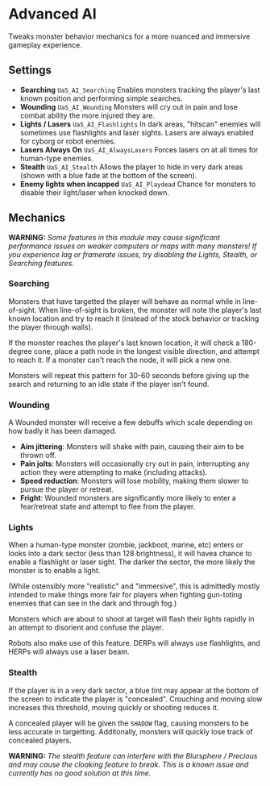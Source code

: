 # Advanced AI

Tweaks monster behavior mechanics for a more nuanced and immersive gameplay experience.

## Settings

* **Searching** `UaS_AI_Searching` Enables monsters tracking the player's last known position and performing simple searches.
* **Wounding** `UaS_AI_Wounding` Monsters will cry out in pain and lose combat ability the more injured they are.
* **Lights / Lasers** `UaS_AI_Flashlights` In dark areas, "hitscan" enemies will sometimes use flashlights and laser sights. Lasers are always enabled for cyborg or robot enemies.
* **Lasers Always On** `UaS_AI_AlwaysLasers` Forces lasers on at all times for human-type enemies.
* **Stealth** `UaS_AI_Stealth` Allows the player to hide in very dark areas (shown with a blue fade at the bottom of the screen).
* **Enemy lights when incapped** `UaS_AI_Playdead` Chance for monsters to disable their light/laser when knocked down.

## Mechanics

**WARNING:** *Some features in this module may cause significant performance issues on weaker computers or maps with many monsters! If you experience lag or framerate issues, try disabling the Lights, Stealth, or Searching features.*

### Searching

Monsters that have targetted the player will behave as normal while in line-of-sight. When line-of-sight is broken, the monster will note the player's last known location and try to reach it (instead of the stock behavior or tracking the player through walls).

If the monster reaches the player's last known location, it will check a 180-degree cone, place a path node in the longest visible direction, and attempt to reach it. If a monster can't reach the node, it will pick a new one.

Monsters will repeat this pattern for 30-60 seconds before giving up the search and returning to an idle state if the player isn't found.

### Wounding

A Wounded monster will receive a few debuffs which scale depending on how badly it has been damaged.

* **Aim jittering**: Monsters will shake with pain, causing their aim to be thrown off.
* **Pain jolts**: Monsters will occasionally cry out in pain, interrupting any action they were attempting to make (including attacks).
* **Speed reduction**: Monsters will lose mobility, making them slower to pursue the player or retreat.
* **Fright**: Wounded monsters are significantly more likely to enter a fear/retreat state and attempt to flee from the player.

### Lights

When a human-type monster (zombie, jackboot, marine, etc) enters or looks into a dark sector (less than 128 brightness), it will havea chance to enable a flashlight or laser sight. The darker the sector, the more likely the monster is to enable a light.

(While ostensibly more "realistic" and "immersive", this is admittedly mostly intended to make things more fair for players when fighting gun-toting enemies that can see in the dark and through fog.)

Monsters which are about to shoot at target will flash their lights rapidly in an attempt to disorient and confuse the player.

Robots also make use of this feature. DERPs will always use flashlights, and HERPs will always use a laser beam.

### Stealth

If the player is in a very dark sector, a blue tint may appear at the bottom of the screen to indicate the player is "concealed". Crouching and moving slow increases this threshold, moving quickly or shooting reduces it.

A concealed player will be given the `SHADOW` flag, causing monsters to be less accurate in targetting. Additonally, monsters will quickly lose track of concealed players.

**WARNING:** *The stealth feature can interfere with the Blursphere / Precious and may cause the cloaking feature to break. This is a known issue and currently has no good solution at this time.*
